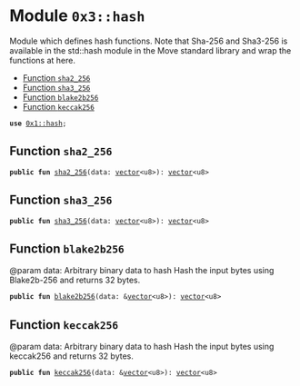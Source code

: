 
<a name="0x3_hash"></a>

# Module `0x3::hash`

Module which defines hash functions. Note that Sha-256 and Sha3-256 is available in the std::hash module in the
Move standard library and wrap the functions at here.


-  [Function `sha2_256`](#0x3_hash_sha2_256)
-  [Function `sha3_256`](#0x3_hash_sha3_256)
-  [Function `blake2b256`](#0x3_hash_blake2b256)
-  [Function `keccak256`](#0x3_hash_keccak256)


<pre><code><b>use</b> <a href="">0x1::hash</a>;
</code></pre>



<a name="0x3_hash_sha2_256"></a>

## Function `sha2_256`



<pre><code><b>public</b> <b>fun</b> <a href="hash.md#0x3_hash_sha2_256">sha2_256</a>(data: <a href="">vector</a>&lt;u8&gt;): <a href="">vector</a>&lt;u8&gt;
</code></pre>



<a name="0x3_hash_sha3_256"></a>

## Function `sha3_256`



<pre><code><b>public</b> <b>fun</b> <a href="hash.md#0x3_hash_sha3_256">sha3_256</a>(data: <a href="">vector</a>&lt;u8&gt;): <a href="">vector</a>&lt;u8&gt;
</code></pre>



<a name="0x3_hash_blake2b256"></a>

## Function `blake2b256`

@param data: Arbitrary binary data to hash
Hash the input bytes using Blake2b-256 and returns 32 bytes.


<pre><code><b>public</b> <b>fun</b> <a href="hash.md#0x3_hash_blake2b256">blake2b256</a>(data: &<a href="">vector</a>&lt;u8&gt;): <a href="">vector</a>&lt;u8&gt;
</code></pre>



<a name="0x3_hash_keccak256"></a>

## Function `keccak256`

@param data: Arbitrary binary data to hash
Hash the input bytes using keccak256 and returns 32 bytes.


<pre><code><b>public</b> <b>fun</b> <a href="hash.md#0x3_hash_keccak256">keccak256</a>(data: &<a href="">vector</a>&lt;u8&gt;): <a href="">vector</a>&lt;u8&gt;
</code></pre>
